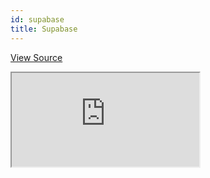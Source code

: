 ```yaml
---
id: supabase
title: Supabase
---
```


[View Source](https://github.com/pankod/refine/tree/master/examples/dataProvider/supabase)

<iframe src="https://codesandbox.io/embed/refine-supabase-example-ungnx?autoresize=1&fontsize=14&module=%2Fsrc%2FApp.tsx&theme=dark&view=preview"
    style={{width: "100%", height:"80vh", border: "0px", borderRadius: "8px", overflow:"hidden"}}
    title="refine-supabase-example"
    allow="accelerometer; ambient-light-sensor; camera; encrypted-media; geolocation; gyroscope; hid; microphone; midi; payment; usb; vr; xr-spatial-tracking"
    sandbox="allow-forms allow-modals allow-popups allow-presentation allow-same-origin allow-scripts"
></iframe>